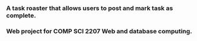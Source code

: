 <h3>A task roaster that allows users to post and mark task as complete.<br></h3>
<h3>Web project for COMP SCI 2207 Web and database computing.</h3>
